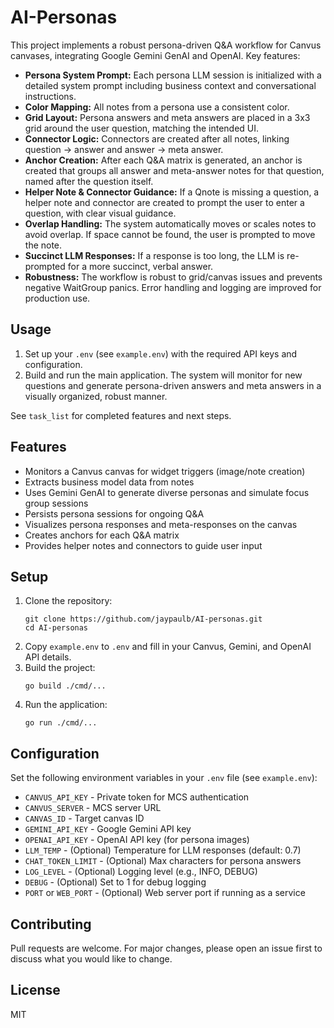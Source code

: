 # AI-Personas

This project implements a robust persona-driven Q&A workflow for Canvus canvases, integrating Google Gemini GenAI and OpenAI. Key features:

- **Persona System Prompt:** Each persona LLM session is initialized with a detailed system prompt including business context and conversational instructions.
- **Color Mapping:** All notes from a persona use a consistent color.
- **Grid Layout:** Persona answers and meta answers are placed in a 3x3 grid around the user question, matching the intended UI.
- **Connector Logic:** Connectors are created after all notes, linking question → answer and answer → meta answer.
- **Anchor Creation:** After each Q&A matrix is generated, an anchor is created that groups all answer and meta-answer notes for that question, named after the question itself.
- **Helper Note & Connector Guidance:** If a Qnote is missing a question, a helper note and connector are created to prompt the user to enter a question, with clear visual guidance.
- **Overlap Handling:** The system automatically moves or scales notes to avoid overlap. If space cannot be found, the user is prompted to move the note.
- **Succinct LLM Responses:** If a response is too long, the LLM is re-prompted for a more succinct, verbal answer.
- **Robustness:** The workflow is robust to grid/canvas issues and prevents negative WaitGroup panics. Error handling and logging are improved for production use.

## Usage

1. Set up your `.env` (see `example.env`) with the required API keys and configuration.
2. Build and run the main application. The system will monitor for new questions and generate persona-driven answers and meta answers in a visually organized, robust manner.

See `task_list` for completed features and next steps.

## Features
- Monitors a Canvus canvas for widget triggers (image/note creation)
- Extracts business model data from notes
- Uses Gemini GenAI to generate diverse personas and simulate focus group sessions
- Persists persona sessions for ongoing Q&A
- Visualizes persona responses and meta-responses on the canvas
- Creates anchors for each Q&A matrix
- Provides helper notes and connectors to guide user input

## Setup
1. Clone the repository:
   ```
   git clone https://github.com/jaypaulb/AI-personas.git
   cd AI-personas
   ```
2. Copy `example.env` to `.env` and fill in your Canvus, Gemini, and OpenAI API details.
3. Build the project:
   ```
   go build ./cmd/...
   ```
4. Run the application:
   ```
   go run ./cmd/...
   ```

## Configuration
Set the following environment variables in your `.env` file (see `example.env`):
- `CANVUS_API_KEY` - Private token for MCS authentication
- `CANVUS_SERVER` - MCS server URL
- `CANVAS_ID` - Target canvas ID
- `GEMINI_API_KEY` - Google Gemini API key
- `OPENAI_API_KEY` - OpenAI API key (for persona images)
- `LLM_TEMP` - (Optional) Temperature for LLM responses (default: 0.7)
- `CHAT_TOKEN_LIMIT` - (Optional) Max characters for persona answers
- `LOG_LEVEL` - (Optional) Logging level (e.g., INFO, DEBUG)
- `DEBUG` - (Optional) Set to 1 for debug logging
- `PORT` or `WEB_PORT` - (Optional) Web server port if running as a service

## Contributing
Pull requests are welcome. For major changes, please open an issue first to discuss what you would like to change.

## License
MIT 